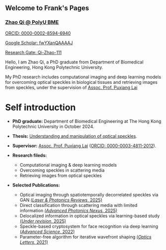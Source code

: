 ## Welcome to Frank's Pages

### [Zhao Qi @ PolyU BME](https://863zq.github.io)

[ORCID: 0000-0002-8594-6940](https://orcid.org/0000-0002-8594-6940)

[Google Scholar: fwYXanQAAAAJ](https://scholar.google.com/citations?user=fwYXanQAAAAJ)

[Research Gate: Qi-Zhao-111](https://www.researchgate.net/profile/Qi-Zhao-111)

Hello, I am Zhao Qi, a PhD graduate from Department of Biomedical Engineering, Hong Kong Polytechnic University.

My PhD research includes computational imaging and deep learning models for overcoming optical speckles 
in biological tissues and retrieving images from speckles, under the supervision of 
[Assoc. Prof. Puxiang Lai](https://orcid.org/0000-0003-4811-2012)

# Self introduction

- **PhD graduate:** Department of Biomedical Engineering at The Hong Kong Polytechnic University in October 2024.

- **Thesis:** [Understanding and manipulation of optical speckles](https://theses.lib.polyu.edu.hk/handle/200/13418).

- **Supervisor:** [Assoc. Prof. Puxiang Lai](https://www.polyu.edu.hk/bme/people/academic-staff/dr-puxiang-lai/) ([ORCID: 0000-0003-4811-2012](https://orcid.org/0000-0003-4811-2012)).

- **Research fileds:** 
  - Computational imaging & deep learning models 
  - Overcoming speckles in scattering media 
  - Retrieving images from optical speckles

- **Selected Publications:**
  - Optical imaging through spatiotemporally decorrelated speckles via GAN [(*Laser & Photonics Reviews*, 2025)](https://doi.org/10.1002/lpor.202401836)
  - Direct classification through scattering media with limited information [(*Advanced Photonics Nexus*, 2025)](https://doi.org/XX/XX)
  - Delocalized information in optical speckles via learning-based study [(*Under revision*, 2025)](https://doi.org/XX/XX)
  - Speckle-based cryptosystem for face recognition via deep learning [(*Advanced Science*, 2022)](https://doi.org/10.1002/advs.202202407)
  - Parameter-free algorithm for iterative wavefront shaping [(*Optics Letters*, 2021)](https://doi.org/10.1364/OL.427215)
